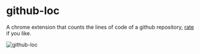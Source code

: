 # github-loc
A chrome extension that counts the lines of code of a github repository, [rate]() if you like.

![github-loc](https://user-images.githubusercontent.com/3739221/32495567-221faefc-c401-11e7-8c67-a31028c0ac21.png)